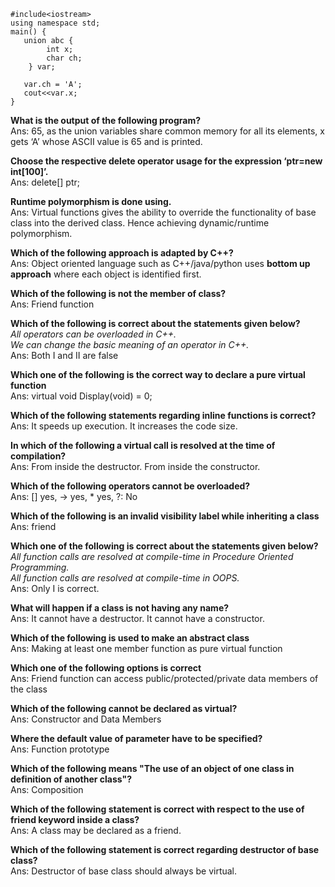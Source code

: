 
```
#include<iostream>
using namespace std;
main() {	
   union abc {
		int x;
		char ch;
	} var;
	
   var.ch = 'A';
   cout<<var.x;
}
```
**What is the output of the following program?** <br/>
Ans: 65, as the union variables share common memory for all its elements, x gets ‘A’ whose ASCII value is 65 and is printed.<br/>

**Choose the respective delete operator usage for the expression ‘ptr=new int[100]’.** <br/>
Ans: delete[] ptr;<br/>

**Runtime polymorphism is done using.** <br/>
Ans: Virtual functions gives the ability to override the functionality of base class into the derived class. Hence achieving dynamic/runtime polymorphism.<br/>

**Which of the following approach is adapted by C++?** <br/>
Ans: Object oriented language such as C++/java/python uses **bottom up approach** where each object is identified first.<br/>

**Which of the following is not the member of class?** <br/>
Ans: Friend function<br/>

**Which of the following is correct about the statements given below?** <br/>
*All operators can be overloaded in C++.* <br/>
*We can change the basic meaning of an operator in C++.*<br/>
Ans: Both I and II are false<br/>

**Which one of the following is the correct way to declare a pure virtual function** <br/>
Ans: virtual void Display(void) = 0;<br/>

**Which of the following statements regarding inline functions is correct?** <br/>
Ans: It speeds up execution. It increases the code size.<br/>

**In which of the following a virtual call is resolved at the time of compilation?** <br/>
Ans: From inside the destructor. From inside the constructor.<br/>

**Which of the following operators cannot be overloaded?** <br/>
Ans: [] yes, -> yes, * yes, ?: No<br/>

**Which of the following is an invalid visibility label while inheriting a class**  <br/>
Ans: friend<br/>

**Which one of the following is correct about the statements given below?**<br/>
*All function calls are resolved at compile-time in Procedure Oriented Programming.*<br/>
*All function calls are resolved at compile-time in OOPS.*<br/>
Ans: Only I is correct.<br/>

**What will happen if a class is not having any name?**<br/>
Ans: It cannot have a destructor. It cannot have a constructor.<br/>

**Which of the following is used to make an abstract class**<br/>
Ans: Making at least one member function as pure virtual function<br/>

**Which one of the following options is correct**<br/>
Ans: Friend function can access public/protected/private data members of the class<br/>

**Which of the following cannot be declared as virtual?**<br/>
Ans: Constructor and Data Members<br/>

**Where the default value of parameter have to be specified?**<br/>
Ans: Function prototype<br/>

**Which of the following means "The use of an object of one class in definition of another class"?** <br/>
Ans: Composition<br/>

**Which of the following statement is correct with respect to the use of friend keyword inside a class?** <br/>
Ans: A class may be declared as a friend.<br/>

**Which of the following statement is correct regarding destructor of base class?** <br/>
Ans: Destructor of base class should always be virtual.<br/>